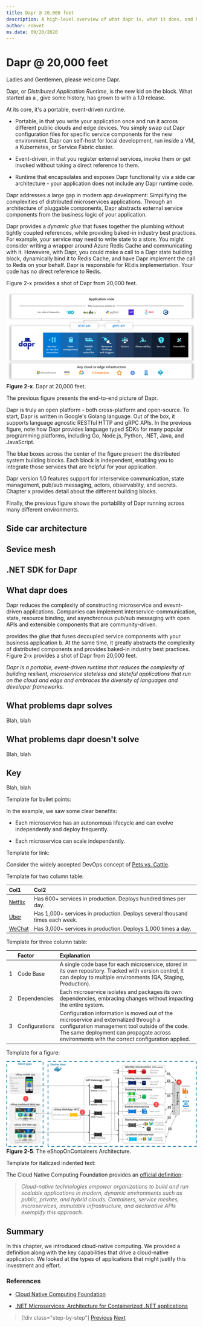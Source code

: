 ```yaml
---
title: Dapr @ 20,000 feet
description: A high-level overview of what dapr is, what it does, and how it works
author: robvet 
ms.date: 09/20/2020
---
```


# Dapr @ 20,000 feet

Ladies and Gentlemen, please welcome Dapr.

Dapr, or *Distributed Application Runtime*, is the new kid on the block. What started as a <blah>, give some history, has grown to <blah> with a 1.0 release. 

At its core, it's a portable, event-driven runtime. 

 - Portable, in that you write your application once and run it across different public clouds and edge devices. You simply swap out Dapr configuration files for specific service components for the new environment. Dapr can self-host for local development, run inside a VM, a Kubernetes, or Service Fabric cluster. 

 - Event-driven, in that you register external services, invoke them or get invoked without taking a direct reference to them. 

 - Runtime that encapsulates and exposes Dapr functionality via a side car architecture - your application does not include any Dapr runtime code.

Dapr addresses a large gap in modern app development: Simplifying the complexities of distributed microservices applications. Through an architecture of pluggable components, Dapr abstracts 
external service components from the business logic of your application.

Dapr provides a *dynamic glue* that fuses together the plumbing without tightly coupled references, while providing baked-in industry best practices. For example, your service may need to write state to a store. You might consider writing a wrapper around Azure Redis Cache and communicating with it. Howevere, with Dapr, you could make a call to a Dapr state building block, dynamically bind it to Redis Cache, and have Dapr implement the  call to Redis on your behalf. Dapr is responsbile for REdis implementation. Your code has no direct reference to Redis.

Figure 2-x provides a shot of Dapr from 20,000 feet.

![Dapr at 20,000 feet](./media/dapr-high-level.png)
**Figure 2-x**. Dapr at 20,000 feet.

The previous figure presents the end-to-end picture of Dapr.

Dapr is truly an open platform - both cross-platform and open-source. To start, Dapr is written in Google's Golang language. Out of the box, it supports language agnostic RESTful HTTP and gRPC APIs. In the previous figure, note how Dapr provides language typed SDKs for many popular programming platforms, including Go, Node.js, Python, .NET, Java, and JavaScript.   

The blue boxes across the center of the figure present the distributed system building blocks. Each block is independent, enabling you to integrate those services that are helpful for your application.

Dapr version 1.0 features support for interservice communication, state management, pub/sub messaging, actors, observablity, and secrets. Chapter x provides detail about the different building blocks.

Finally, the previous figure shows the portability of Dapr running across many different environments.
 
## Side car architecture



## Sevice mesh




## .NET SDK for Dapr








## What dapr does

Dapr reduces the complexity of constructing microservice and evevnt-driven applications. Companies can implement interservice-communication, state, resource binding, and asynchronous pub/sub messaging with open APIs and extensible components that are community-driven.





provides the *glue* that fuses decoupled service components with your business application b. At the same time, it greatly abstracts the complexity of distributed components and provides baked-in industry best practices. Figure 2-x provides a shot of Dapr from 20,000 feet.



*Dapr is a portable, event-driven runtime that reduces the complexity of building resilient, microservice stateless and stateful applications that run on the cloud and edge and embraces the diversity of languages and developer frameworks.*



## What problems dapr solves

Blah, blah


## What problems dapr doesn't solve

Blah, blah


## Key 

Blah, blah





Template for bullet points:

In the example, we saw some clear benefits:

- Each microservice has an autonomous lifecycle and can evolve independently and deploy frequently.

- Each microservice can scale independently. 




Template for link:

Consider the widely accepted DevOps concept of [Pets vs. Cattle](https://medium.com/@Joachim8675309/devops-concepts-pets-vs-cattle-2380b5aab313). 





Template for two column table:

| Col1 | Col2 |
| :-------- | :-------- |
| [Netflix](https://www.infoq.com/news/2013/06/netflix/) | Has 600+ services in production. Deploys hundred times per day. |
| [Uber](https://eng.uber.com/micro-deploy/) | Has 1,000+ services in production. Deploys several thousand times each week. |
| [WeChat](https://www.cs.columbia.edu/~ruigu/papers/socc18-final100.pdf) | Has 3,000+ services in production. Deploys 1,000 times a day. |




Template for three column table:

|    |  Factor | Explanation  |
| :-------- | :-------- | :-------- |
| 1 | Code Base | A single code base for each microservice, stored in its own repository. Tracked with version control, it can deploy to multiple environments (QA, Staging, Production). |
| 2 | Dependencies | Each microservice isolates and packages its own dependencies, embracing changes without impacting the entire system. |
| 3 | Configurations  | Configuration information is moved out of the microservice and externalized through a configuration management tool outside of the code. The same deployment can propagate across environments with the correct configuration applied.  |


Template for a figure:

![eShopOnContainers Architecture](./media/eshoponcontainers-architecture.png)
**Figure 2-5**. The eShopOnContainers Architecture.

Template for italiczed indented text:

The Cloud Native Computing Foundation provides an [official definition](https://github.com/cncf/foundation/blob/master/charter.md):

> *Cloud-native technologies empower organizations to build and run scalable applications in modern, dynamic environments such as public, private, and hybrid clouds. Containers, service meshes, microservices, immutable infrastructure, and declarative APIs exemplify this approach.*



## Summary

In this chapter, we introduced cloud-native computing. We provided a definition along with the key capabilities that drive a cloud-native application. We looked at the types of applications that might justify this investment and effort.

### References

- [Cloud Native Computing Foundation](https://www.cncf.io/)

- [.NET Microservices: Architecture for Containerized .NET applications](https://dotnet.microsoft.com/download/thank-you/microservices-architecture-ebook)





>[!div class="step-by-step"]
>[Previous](index.md)
>[Next](index.md)
